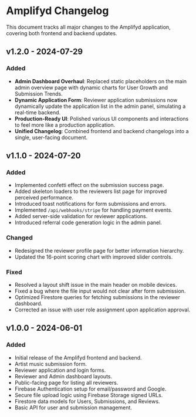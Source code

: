 # Amplifyd Changelog

This document tracks all major changes to the Amplifyd application, covering both frontend and backend updates.

## v1.2.0 - 2024-07-29

### Added
- **Admin Dashboard Overhaul**: Replaced static placeholders on the main admin overview page with dynamic charts for User Growth and Submission Trends.
- **Dynamic Application Form**: Reviewer application submissions now dynamically update the application list in the admin panel, simulating a real-time backend.
- **Production-Ready UI**: Polished various UI components and interactions to feel more like a production application.
- **Unified Changelog**: Combined frontend and backend changelogs into a single, user-facing document.

## v1.1.0 - 2024-07-20

### Added
- Implemented confetti effect on the submission success page.
- Added skeleton loaders to the reviewers list page for improved perceived performance.
- Introduced toast notifications for form submissions and errors.
- Implemented `/api/webhooks/stripe` for handling payment events.
- Added server-side validation for reviewer applications.
- Introduced referral code generation logic in the admin panel.

### Changed
- Redesigned the reviewer profile page for better information hierarchy.
- Updated the 16-point scoring chart with improved slider controls.

### Fixed
- Resolved a layout shift issue in the main header on mobile devices.
- Fixed a bug where the file input would not clear after form submission.
- Optimized Firestore queries for fetching submissions in the reviewer dashboard.
- Corrected an issue with user role assignment upon application approval.


## v1.0.0 - 2024-06-01

### Added
- Initial release of the Amplifyd frontend and backend.
- Artist music submission form.
- Reviewer application and login forms.
- Reviewer and Admin dashboard layouts.
- Public-facing page for listing all reviewers.
- Firebase Authentication setup for email/password and Google.
- Secure file upload logic using Firebase Storage signed URLs.
- Firestore data models for Users, Submissions, and Reviews.
- Basic API for user and submission management.
